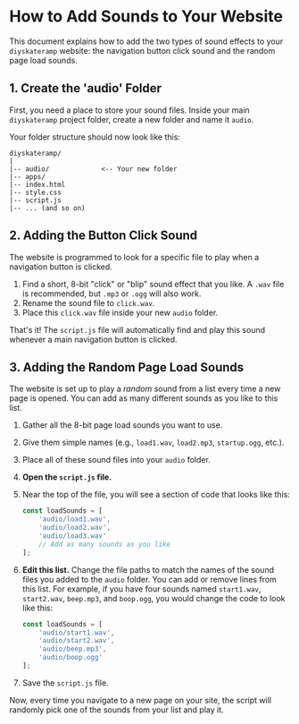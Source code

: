 # How to Add Sounds to Your Website

This document explains how to add the two types of sound effects to your `diyskateramp` website: the navigation button click sound and the random page load sounds.

## 1. Create the 'audio' Folder

First, you need a place to store your sound files. Inside your main `diyskateramp` project folder, create a new folder and name it `audio`.

Your folder structure should now look like this:
```
diyskateramp/
|
|-- audio/             <-- Your new folder
|-- apps/
|-- index.html
|-- style.css
|-- script.js
|-- ... (and so on)
```

## 2. Adding the Button Click Sound

The website is programmed to look for a specific file to play when a navigation button is clicked.

1.  Find a short, 8-bit "click" or "blip" sound effect that you like. A `.wav` file is recommended, but `.mp3` or `.ogg` will also work.
2.  Rename the sound file to `click.wav`.
3.  Place this `click.wav` file inside your new `audio` folder.

That's it! The `script.js` file will automatically find and play this sound whenever a main navigation button is clicked.

## 3. Adding the Random Page Load Sounds

The website is set up to play a *random* sound from a list every time a new page is opened. You can add as many different sounds as you like to this list.

1.  Gather all the 8-bit page load sounds you want to use.
2.  Give them simple names (e.g., `load1.wav`, `load2.mp3`, `startup.ogg`, etc.).
3.  Place all of these sound files into your `audio` folder.
4.  **Open the `script.js` file.**
5.  Near the top of the file, you will see a section of code that looks like this:

    ```javascript
    const loadSounds = [
        'audio/load1.wav',
        'audio/load2.wav',
        'audio/load3.wav'
        // Add as many sounds as you like
    ];
    ```

6.  **Edit this list.** Change the file paths to match the names of the sound files you added to the `audio` folder. You can add or remove lines from this list. For example, if you have four sounds named `start1.wav`, `start2.wav`, `beep.mp3`, and `boop.ogg`, you would change the code to look like this:

    ```javascript
    const loadSounds = [
        'audio/start1.wav',
        'audio/start2.wav',
        'audio/beep.mp3',
        'audio/boop.ogg'
    ];
    ```

7.  Save the `script.js` file.

Now, every time you navigate to a new page on your site, the script will randomly pick one of the sounds from your list and play it.